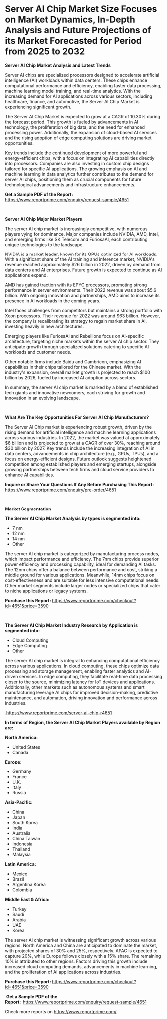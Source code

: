 <p><h1>Server AI Chip Market Size Focuses on Market Dynamics, In-Depth Analysis and Future Projections of its Market Forecasted for Period from 2025 to 2032</h1></p><p><strong>Server AI Chip Market Analysis and Latest Trends</strong></p>
<p><p>Server AI chips are specialized processors designed to accelerate artificial intelligence (AI) workloads within data centers. These chips enhance computational performance and efficiency, enabling faster data processing, machine learning model training, and real-time analytics. With the increasing demand for AI applications across various sectors, including healthcare, finance, and automotive, the Server AI Chip Market is experiencing significant growth.</p><p>The Server AI Chip Market is expected to grow at a CAGR of 10.30% during the forecast period. This growth is fueled by advancements in AI technology, the proliferation of big data, and the need for enhanced processing power. Additionally, the expansion of cloud-based AI services and the rising adoption of edge computing solutions are driving market opportunities.</p><p>Key trends include the continued development of more powerful and energy-efficient chips, with a focus on integrating AI capabilities directly into processors. Companies are also investing in custom chip designs tailored for specific AI applications. The growing emphasis on AI and machine learning in data analytics further contributes to the demand for server AI chips, positioning them as crucial components for future technological advancements and infrastructure enhancements.</p></p>
<p><strong>Get a Sample PDF of the Report:&nbsp;</strong> <a href="https://www.reportprime.com/enquiry/request-sample/4651?utm_campaign=3015&utm_medium=2&utm_source=Github&utm_content=ia&utm_term=19032025&utm_id=server-ai-chip">https://www.reportprime.com/enquiry/request-sample/4651</a></p>
<p>&nbsp;</p>
<p><strong>Server AI Chip Major Market Players</strong></p>
<p><p>The server AI chip market is increasingly competitive, with numerous players vying for dominance. Major companies include NVIDIA, AMD, Intel, and emerging firms like SK Telecom and FuriosaAI, each contributing unique technologies to the landscape.</p><p>NVIDIA is a market leader, known for its GPUs optimized for AI workloads. With a significant share of the AI training and inference market, NVIDIA's revenue reached approximately $26 billion in 2022, driven by demand from data centers and AI enterprises. Future growth is expected to continue as AI applications expand.</p><p>AMD has gained traction with its EPYC processors, promoting strong performance in server environments. Their 2022 revenue was about $5.6 billion. With ongoing innovation and partnerships, AMD aims to increase its presence in AI workloads in the coming years.</p><p>Intel faces challenges from competitors but maintains a strong portfolio with Xeon processors. Their revenue for 2022 was around $63 billion. However, the company is recalibrating its strategy to regain market share in AI, investing heavily in new architectures.</p><p>Emerging players like FuriosaAI and Rebellions focus on AI-specific architecture, targeting niche markets within the server AI chip sector. They anticipate growth through specialized solutions catering to specific AI workloads and customer needs.</p><p>Other notable firms include Baidu and Cambricon, emphasizing AI capabilities in their chips tailored for the Chinese market. With the industry's expansion, overall market growth is projected to reach $100 billion by 2026, fueled by increased AI adoption across sectors.</p><p>In summary, the server AI chip market is marked by a blend of established tech giants and innovative newcomers, each striving for growth and innovation in an evolving landscape.</p></p>
<p>&nbsp;</p>
<p><strong>What Are The Key Opportunities For Server AI Chip Manufacturers?</strong></p>
<p><p>The Server AI Chip market is experiencing robust growth, driven by the rising demand for artificial intelligence and machine learning applications across various industries. In 2022, the market was valued at approximately $6 billion and is projected to grow at a CAGR of over 30%, reaching around $30 billion by 2027. Key trends include the increasing integration of AI in data centers, advancements in chip architecture (e.g., GPUs, TPUs), and a focus on energy-efficient designs. Future outlook suggests heightened competition among established players and emerging startups, alongside growing partnerships between tech firms and cloud service providers to enhance AI capabilities.</p></p>
<p><strong>Inquire or Share Your Questions If Any Before Purchasing This Report:</strong> <a href="https://www.reportprime.com/enquiry/pre-order/4651?utm_campaign=3015&utm_medium=2&utm_source=Github&utm_content=ia&utm_term=19032025&utm_id=server-ai-chip">https://www.reportprime.com/enquiry/pre-order/4651</a></p>
<p>&nbsp;</p>
<p><strong>Market Segmentation</strong></p>
<p><strong>The Server AI Chip Market Analysis by types is segmented into:</strong></p>
<p><ul><li>7 nm</li><li>12 nm</li><li>14 nm</li><li>Other</li></ul></p>
<p><p>The server AI chip market is categorized by manufacturing process nodes, which impact performance and efficiency. The 7nm chips provide superior power efficiency and processing capability, ideal for demanding AI tasks. The 12nm chips offer a balance between performance and cost, striking a middle ground for various applications. Meanwhile, 14nm chips focus on cost-effectiveness and are suitable for less intensive computational needs. Other market segments include larger nodes or specialized chips that cater to niche applications or legacy systems.</p></p>
<p><strong>Purchase this Report:&nbsp;</strong><a href="https://www.reportprime.com/checkout?id=4651&price=3590&utm_campaign=3015&utm_medium=2&utm_source=Github&utm_content=ia&utm_term=19032025&utm_id=server-ai-chip">https://www.reportprime.com/checkout?id=4651&price=3590</a></p>
<p>&nbsp;</p>
<p><strong>The Server AI Chip Market Industry Research by Application is segmented into:</strong></p>
<p><ul><li>Cloud Computing</li><li>Edge Computing</li><li>Other</li></ul></p>
<p><p>The server AI chip market is integral to enhancing computational efficiency across various applications. In cloud computing, these chips optimize data processing and storage management, enabling faster analytics and AI-driven services. In edge computing, they facilitate real-time data processing closer to the source, minimizing latency for IoT devices and applications. Additionally, other markets such as autonomous systems and smart manufacturing leverage AI chips for improved decision-making, predictive maintenance, and automation, driving innovation and performance across industries.</p></p>
<p><a href="https://www.reportprime.com/server-ai-chip-r4651?utm_campaign=3015&utm_medium=2&utm_source=Github&utm_content=ia&utm_term=19032025&utm_id=server-ai-chip">&nbsp;https://www.reportprime.com/server-ai-chip-r4651</a></p>
<p><strong>In terms of Region, the Server AI Chip Market Players available by Region are:</strong></p>
<p>
    <p> <strong> North America: </strong>
        <ul>
            <li>United States</li>
            <li>Canada</li>
        </ul>
        </p> 
    <p> <strong> Europe: </strong>
        <ul>
            <li>Germany</li>
            <li>France</li>
            <li>U.K.</li>
            <li>Italy</li>
            <li>Russia</li>
        </ul>
        </p> 
    <p> <strong> Asia-Pacific: </strong>
        <ul>
            <li>China</li>
            <li>Japan</li>
            <li>South Korea</li>
            <li>India</li>
            <li>Australia</li>
            <li>China Taiwan</li>
            <li>Indonesia</li>
            <li>Thailand</li>
            <li>Malaysia</li>
        </ul>
        </p> 
    <p> <strong> Latin America: </strong>
        <ul>
            <li>Mexico</li>
            <li>Brazil</li>
            <li>Argentina Korea</li>
            <li>Colombia</li>
        </ul>
        </p> 
    <p> <strong> Middle East & Africa: </strong>
        <ul>
            <li>Turkey</li>
            <li>Saudi</li>
            <li>Arabia</li>
            <li>UAE</li>
            <li>Korea</li>
        </ul>
    </p>
    </p>
<p><p>The server AI chip market is witnessing significant growth across various regions. North America and China are anticipated to dominate the market, with projected shares of 30% and 25%, respectively. APAC is expected to capture 20%, while Europe follows closely with a 15% share. The remaining 10% is attributed to other regions. Factors driving this growth include increased cloud computing demands, advancements in machine learning, and the proliferation of AI applications across industries.</p></p>
<p><strong>Purchase this Report: </strong><a href="https://www.reportprime.com/checkout?id=4651&price=3590&utm_campaign=3015&utm_medium=2&utm_source=Github&utm_content=ia&utm_term=19032025&utm_id=server-ai-chip">https://www.reportprime.com/checkout?id=4651&price=3590</a></p>
<p>&nbsp;<strong>Get a Sample PDF of the Report:&nbsp;&nbsp;</strong><a href="https://www.reportprime.com/enquiry/request-sample/4651?utm_campaign=3015&utm_medium=2&utm_source=Github&utm_content=ia&utm_term=19032025&utm_id=server-ai-chip">https://www.reportprime.com/enquiry/request-sample/4651</a></p>
<p><strong></strong></p>
<p>Check more reports on <a href="https://www.reportprime.com/?utm_campaign=3015&utm_medium=2&utm_source=Github&utm_content=ia&utm_term=19032025&utm_id=server-ai-chip">https://www.reportprime.com/</a></p>